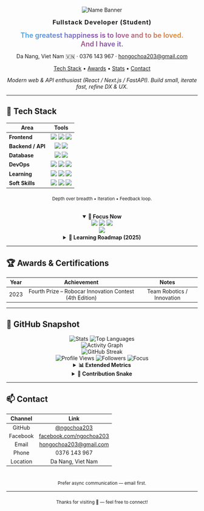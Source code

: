 <!-- Profile Header -->
<div align="center">

<!-- Avatar removed as requested -->
<br/>

<img src="https://capsule-render.vercel.app/api?type=transparent&fontColor=36BCF7&text=Ho%20Ngoc%20Hoa&height=90&fontAlign=50&animation=fadeIn" alt="Name Banner" />

<strong><span style="font-size:16px;letter-spacing:1px;">Fullstack Developer (Student)</span></strong>

<!-- Quote shown as two separate lines (no SVG) -->
<div style="margin-top:12px;margin-bottom:4px;line-height:1.25;">
	<div style="font-size:18px;font-weight:600;background:linear-gradient(90deg,#36BCF7,#8e44ad,#f39c12);-webkit-background-clip:text;color:transparent;">The greatest happiness is to love and to be loved.</div>
	<div style="font-size:18px;font-weight:600;background:linear-gradient(90deg,#f39c12,#8e44ad,#36BCF7);-webkit-background-clip:text;color:transparent;">And I have it.</div>
</div>
<p style="margin-top:12px;">Da Nang, Viet Nam 🇻🇳 · 0376 143 967 · <a href="mailto:hongochoa203@gmail.com">hongochoa203@gmail.com</a></p>

<p>
	<a href="#-tech-stack" id="top-nav">Tech Stack</a> •
	<a href="#-awards--certifications">Awards</a> •
	<a href="#-github-snapshot">Stats</a> •
	<a href="#-contact">Contact</a>
</p>

<em>Modern web & API enthusiast (React / Next.js / FastAPI). Build small, iterate fast, refine DX & UX.</em>

</div>

---

## 🔧 Tech Stack
<div align="center">

<table align="center">
	<thead>
		<tr>
			<th style="text-align:center">Area</th>
			<th style="text-align:center">Tools</th>
		</tr>
	</thead>
	<tbody>
		<tr>
			<td><strong>Frontend</strong></td>
			<td align="center">
				<img src="https://img.shields.io/badge/React-20232a?logo=react&logoColor=61dafb" />
				<img src="https://img.shields.io/badge/Next.js-000?logo=next.js" />
				<img src="https://img.shields.io/badge/TypeScript-3178c6?logo=typescript&logoColor=white" />
			</td>
		</tr>
		<tr>
			<td><strong>Backend / API</strong></td>
			<td align="center">
				<img src="https://img.shields.io/badge/FastAPI-05998b?logo=fastapi&logoColor=white" />
				<img src="https://img.shields.io/badge/Python-3776ab?logo=python&logoColor=ffdd54" />
			</td>
		</tr>
		<tr>
			<td><strong>Database</strong></td>
			<td align="center">
				<img src="https://img.shields.io/badge/PostgreSQL-31648c?logo=postgresql&logoColor=white" />
				<img src="https://img.shields.io/badge/MySQL-0f4c78?logo=mysql&logoColor=white" />
			</td>
		</tr>
		<tr>
			<td><strong>DevOps</strong></td>
			<td align="center">
				<img src="https://img.shields.io/badge/Docker-2496ed?logo=docker&logoColor=white" />
				<img src="https://img.shields.io/badge/AWS-232f3e?logo=amazonaws&logoColor=ff9900" />
				<img src="https://img.shields.io/badge/Git-F05032?logo=git&logoColor=white" />
			</td>
		</tr>
		<tr>
			<td><strong>Learning</strong></td>
			<td align="center">
				<img src="https://img.shields.io/badge/SQLModel-FFD700?labelColor=444&logo=python&logoColor=white" />
				<img src="https://img.shields.io/badge/Prisma-2D3748?logo=prisma&logoColor=white" />
				<img src="https://img.shields.io/badge/CI%2FCD-0366d6?logo=githubactions&logoColor=white" />
			</td>
		</tr>
		<tr>
			<td><strong>Soft Skills</strong></td>
			<td align="center">
				<img src="https://img.shields.io/badge/Communication-36BCF7?labelColor=20232a" />
				<img src="https://img.shields.io/badge/Teamwork-36BCF7?labelColor=20232a" />
				<img src="https://img.shields.io/badge/Problem%20Solving-36BCF7?labelColor=20232a" />
			</td>
		</tr>
	</tbody>
</table>

<sub>Depth over breadth • Iteration • Feedback loop.</sub>

<br/>

<details open>
	<summary><strong>🧭 Focus Now</strong></summary>
	<div>
		<img src="https://img.shields.io/badge/Building-Next.js%20App-1f6feb?style=flat" />
		<img src="https://img.shields.io/badge/Learning-SQLModel-8250df?style=flat" />
		<img src="https://img.shields.io/badge/Practicing-Clean%20Architecture-f59e0b?style=flat" />
		<br/>
		<img src="https://img.shields.io/badge/Goal-Automated%20CI%2FCD%20Pipeline-15803d?style=flat" />
	</div>
</details>

<details>
	<summary><strong>🌱 Learning Roadmap (2025)</strong></summary>
	<div align="left">
		<ul>
			<li>[ ] Advanced FastAPI: background tasks, event hooks</li>
			<li>[ ] CI/CD: GitHub Actions matrix + cache</li>
			<li>[ ] Observability: metrics + tracing basics</li>
			<li>[ ] Prisma vs SQLModel performance notes</li>
			<li>[ ] Auth patterns: JWT rotation, refresh flow</li>
		</ul>
	</div>
</details>

</div>

---

## 🏆 Awards & Certifications
<div align="center">

| Year | Achievement | Notes |
|:----:|:-----------:|:-----:|
| 2023 | Fourth Prize – Robocar Innovation Contest (4th Edition) | Team Robotics / Innovation |

</div>


---

## 📸 GitHub Snapshot
<div align="center">

<picture>
	<source srcset="https://github-readme-stats.vercel.app/api?username=ngochoa203&show_icons=true&theme=tokyonight&hide_border=true" media="(prefers-color-scheme: dark)" />
	<source srcset="https://github-readme-stats.vercel.app/api?username=ngochoa203&show_icons=true&theme=default&hide_border=true" media="(prefers-color-scheme: light)" />
	<img height="150" src="https://github-readme-stats.vercel.app/api?username=ngochoa203&show_icons=true&hide_border=true" alt="Stats" />
</picture>
<picture>
	<source srcset="https://github-readme-stats.vercel.app/api/top-langs/?username=ngochoa203&hide=php&layout=compact&langs_count=8&theme=tokyonight&hide_border=true" media="(prefers-color-scheme: dark)" />
	<source srcset="https://github-readme-stats.vercel.app/api/top-langs/?username=ngochoa203&hide=php&layout=compact&langs_count=8&theme=default&hide_border=true" media="(prefers-color-scheme: light)" />
	<img height="150" src="https://github-readme-stats.vercel.app/api/top-langs/?username=ngochoa203&hide=php&layout=compact&langs_count=8&hide_border=true" alt="Top Languages" />
</picture>
<br/>
<img src="https://github-readme-activity-graph.vercel.app/graph?username=ngochoa203&theme=tokyo-night&hide_border=true" alt="Activity Graph" />
<br/>
<picture>
	<source srcset="https://streak-stats.demolab.com?user=ngochoa203&theme=tokyonight&hide_border=true" media="(prefers-color-scheme: dark)" />
	<source srcset="https://streak-stats.demolab.com?user=ngochoa203&theme=default&hide_border=true" media="(prefers-color-scheme: light)" />
	<img src="https://streak-stats.demolab.com?user=ngochoa203&hide_border=true" height="150" alt="GitHub Streak" />
</picture>
<br/>
<img src="https://komarev.com/ghpvc/?username=ngochoa203&color=1f6feb&style=flat" alt="Profile Views" />
<img src="https://img.shields.io/github/followers/ngochoa203?style=flat&logo=github" alt="Followers" />
<img src="https://img.shields.io/badge/Focus-Clean%20Code-0366d6?style=flat" alt="Focus" />
<br/>
<details>
	<summary><strong>📊 Extended Metrics</strong></summary>
	<img src="https://metrics.lecoq.io/ngochoa203?template=classic&isocalendar=1&languages=1&isocalendar.duration=half-year&config.timezone=Asia%2FHo_Chi_Minh" alt="Metrics" />
</details>

<details>
	<summary><strong>🐍 Contribution Snake</strong></summary>
	<picture>
		<source media="(prefers-color-scheme: dark)" srcset="https://raw.githubusercontent.com/ngochoa203/ngochoa203/output/snake-dark.svg" />
		<img alt="Snake animation" src="https://raw.githubusercontent.com/ngochoa203/ngochoa203/output/snake.svg" />
	</picture>
	<br/>
	<sub>Generated daily via GitHub Actions.</sub>
</details>

</div>

---

## 📫 Contact
<div align="center">

| Channel | Link |
|:------:|:----:|
| GitHub | [@ngochoa203](https://github.com/ngochoa203) |
| Facebook | [facebook.com/ngochoa203](https://www.facebook.com/ngochoa203/) |
| Email | hongochoa203@gmail.com |
| Phone | 0376 143 967 |
| Location | Da Nang, Viet Nam |

<br/>
<sub>Prefer async communication — email first.</sub>
</div>

---

<div align="center">
<sub>Thanks for visiting 🚀 — feel free to connect!</sub>
</div>
